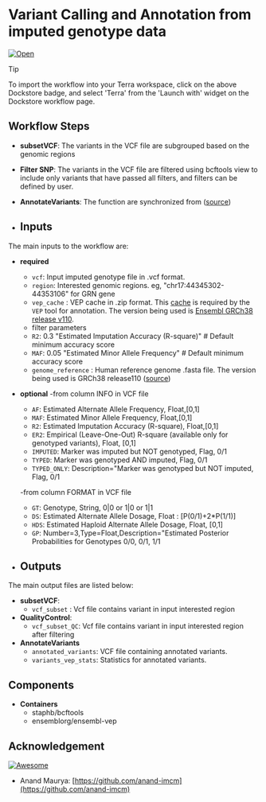 # Variant Calling and Annotation from imputed genotype data
[![Open](https://img.shields.io/badge/Open-Dockstore-blue)](https://dockstore.org/workflows/github.com/jiangaing/VCF_TOOLS:main?tab=info)

> [!TIP]
> To import the workflow into your Terra workspace, click on the above Dockstore badge, and select 'Terra' from the 'Launch with' widget on the Dockstore workflow page.

## Workflow Steps

- **subsetVCF**: The variants in the VCF file are subgrouped based on the genomic regions

- **Filter SNP**: The variants in the VCF file are filtered using bcftools view to include only variants that have passed all filters, and filters can be defined by user. 

- **AnnotateVariants**: The function are synchronized from ([source](https://https://github.com/anand-imcm/pb-variant-call?tab=readme-ov-file))


- ## Inputs
The main inputs to the workflow are:

- **required**
    - `vcf`: Input imputed genotype file in .vcf format.
    - `region`: Interested genomic regions. eg, "chr17:44345302-44353106" for GRN gene
    - `vep_cache` : VEP cache in .zip format. This [cache](https://www.ensembl.org/info/docs/tools/vep/script/vep_cache.html#cache) is required by the `VEP` tool for annotation. The version being used is [Ensembl GRCh38 release v110](https://ftp.ensembl.org/pub/release-110/variation/vep/homo_sapiens_vep_110_GRCh38.tar.gz).
    - filter parameters
    - `R2`: 0.3 "Estimated Imputation Accuracy (R-square)" # Default minimum accuracy score
    - `MAF`: 0.05 "Estimated Minor Allele Frequency" # Default minimum accuracy score
    - `genome_reference` : Human reference genome .fasta file. The version being used is GRCh38 release110 ([source](https://ftp.ensembl.org/pub/release-110/fasta/homo_sapiens/dna/))
- **optional** 
    -from column INFO in VCF file
    - `AF`: Estimated Alternate Allele Frequency, Float,[0,1]
    - `MAF`: Estimated Minor Allele Frequency, Float,[0,1]
    - `R2`: Estimated Imputation Accuracy (R-square), Float,[0,1]
    - `ER2`: Empirical (Leave-One-Out) R-square (available only for genotyped variants), Float, [0,1]
    - `IMPUTED`: Marker was imputed but NOT genotyped, Flag, 0/1
    - `TYPED`: Marker was genotyped AND imputed, Flag, 0/1
    - `TYPED_ONLY`: Description="Marker was genotyped but NOT imputed, Flag, 0/1

    -from column FORMAT in VCF file
    - `GT`: Genotype, String, 0|0 or 1|0 or 1|1
    - `DS`: Estimated Alternate Allele Dosage, Float : [P(0/1)+2*P(1/1)]
    - `HDS`: Estimated Haploid Alternate Allele Dosage, Float, [0,1]
    - `GP`: Number=3,Type=Float,Description="Estimated Posterior Probabilities for Genotypes 0/0, 0/1, 1/1


- ## Outputs

The main output files are listed below:

- **subsetVCF**:
    - `vcf_subset` : Vcf file contains variant in input interested region
- **QualityControl**:
    - `vcf_subset_QC`: Vcf file contains variant in input interested region after filtering
- **AnnotateVariants**
    - `annotated_variants`: VCF file containing annotated variants.
    - `variants_vep_stats`: Statistics for annotated variants.



## Components

- **Containers**
  - staphb/bcftools
  - ensemblorg/ensembl-vep

 
 ## Acknowledgement
[![Awesome](https://awesome.re/badge.svg)](https://awesome.re)
- Anand Maurya: [https://github.com/anand-imcm](https://github.com/anand-imcm)
